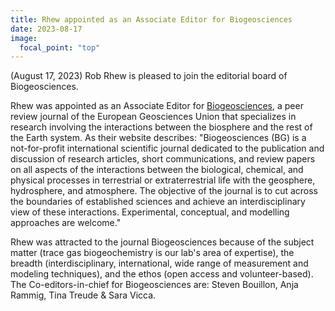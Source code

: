 ```yaml
---
title: Rhew appointed as an Associate Editor for Biogeosciences
date: 2023-08-17
image:
  focal_point: "top"
---
```

(August 17, 2023) Rob Rhew is pleased to join the editorial board of Biogeosciences.   

<!--more-->

Rhew was appointed as an Associate Editor for [Biogeosciences](https://www.biogeosciences.net/), a peer review journal of the European Geosciences Union that specializes in research involving the interactions between the biosphere and the rest of the Earth system. As their website describes: "Biogeosciences (BG) is a not-for-profit international scientific journal dedicated to the publication and discussion of research articles, short communications, and review papers on all aspects of the interactions between the biological, chemical, and physical processes in terrestrial or extraterrestrial life with the geosphere, hydrosphere, and atmosphere. The objective of the journal is to cut across the boundaries of established sciences and achieve an interdisciplinary view of these interactions. Experimental, conceptual, and modelling approaches are welcome."

Rhew was attracted to the journal Biogeosciences because of the subject matter (trace gas biogeochemistry is our lab's area of expertise), the breadth (interdisciplinary, international, wide range of measurement and modeling techniques), and the ethos (open access and volunteer-based). The Co-editors-in-chief for Biogeosciences are: Steven Bouillon, Anja Rammig, Tina Treude & Sara Vicca.


